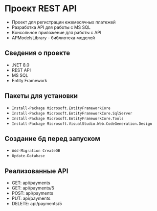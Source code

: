 # Проект REST API

* Проект для регистрации ежемесячных платежей
* Разработка API для работы с MS SQL
* Консольное приложение для работы с API
* APModelsLibrary - библиотека моделей

## Сведения о проекте

* .NET 8.0 
* REST API
* MS SQL
* Entity Framework

## Пакеты для установки

* `Install-Package Microsoft.EntityFrameworkCore`
* `Install-Package Microsoft.EntityFrameworkCore.SqlServer`
* `Install-Package Microsoft.EntityFrameworkCore.Tools`
* `Install-Package Microsoft.VisualStudio.Web.CodeGeneration.Design`

## Создание бд перед запуском

* `Add-Migration CreateDB`
* `Update-Database`

## Реализованные API
* GET: api/payments
* GET: api/payments/5
* POST: api/payments
* PUT: api/payments
* DELETE: api/payments/5